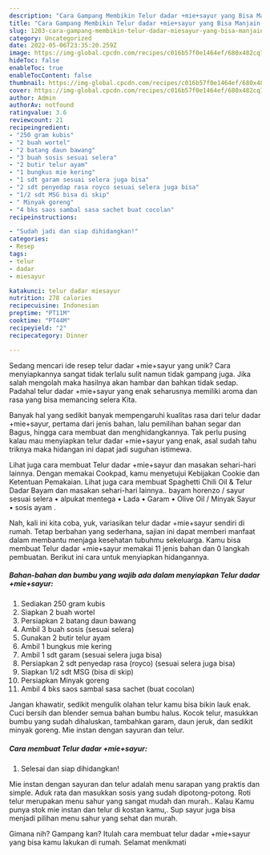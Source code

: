```yaml
---
description: "Cara Gampang Membikin Telur dadar +mie+sayur yang Bisa Manjain Lidah"
title: "Cara Gampang Membikin Telur dadar +mie+sayur yang Bisa Manjain Lidah"
slug: 1203-cara-gampang-membikin-telur-dadar-miesayur-yang-bisa-manjain-lidah
category: Uncategorized
date: 2022-05-06T23:35:20.259Z
image: https://img-global.cpcdn.com/recipes/c016b57f0e1464ef/680x482cq70/telur-dadar-miesayur-foto-resep-utama.jpg
hideToc: false
enableToc: true
enableTocContent: false
thumbnail: https://img-global.cpcdn.com/recipes/c016b57f0e1464ef/680x482cq70/telur-dadar-miesayur-foto-resep-utama.jpg
cover: https://img-global.cpcdn.com/recipes/c016b57f0e1464ef/680x482cq70/telur-dadar-miesayur-foto-resep-utama.jpg
author: Admin
authorAv: notfound
ratingvalue: 3.6
reviewcount: 21
recipeingredient:
- "250 gram kubis"
- "2 buah wortel"
- "2 batang daun bawang"
- "3 buah sosis sesuai selera"
- "2 butir telur ayam"
- "1 bungkus mie kering"
- "1 sdt garam sesuai selera juga bisa"
- "2 sdt penyedap rasa royco sesuai selera juga bisa"
- "1/2 sdt MSG bisa di skip"
- " Minyak goreng"
- "4 bks saos sambal sasa sachet buat cocolan"
recipeinstructions:

- "Sudah jadi dan siap dihidangkan!"
categories:
- Resep
tags:
- telur
- dadar
- miesayur

katakunci: telur dadar miesayur 
nutrition: 278 calories
recipecuisine: Indonesian
preptime: "PT11M"
cooktime: "PT44M"
recipeyield: "2"
recipecategory: Dinner

---
```





Sedang mencari ide resep telur dadar +mie+sayur yang unik? Cara menyiapkannya sangat tidak terlalu sulit namun tidak gampang juga. Jika salah mengolah maka hasilnya akan hambar dan bahkan tidak sedap. Padahal telur dadar +mie+sayur yang enak seharusnya memiliki aroma dan rasa yang bisa memancing selera Kita.





Banyak hal yang sedikit banyak mempengaruhi kualitas rasa dari telur dadar +mie+sayur, pertama dari jenis bahan, lalu pemilihan bahan segar dan Bagus, hingga cara membuat dan menghidangkannya. Tak perlu pusing kalau mau menyiapkan telur dadar +mie+sayur yang enak,      asal sudah tahu triknya maka hidangan ini dapat jadi suguhan istimewa.














Lihat juga cara membuat Telur dadar +mie+sayur dan masakan sehari-hari lainnya. Dengan memakai Cookpad, kamu menyetujui Kebijakan Cookie dan Ketentuan Pemakaian. Lihat juga cara membuat Spaghetti Chili Oil &amp; Telur Dadar Bayam dan masakan sehari-hari lainnya.. bayam horenzo / sayur sesuai selera • alpukat mentega • Lada • Garam • Olive Oil / Minyak Sayur • sosis ayam .






Nah, kali ini kita coba, yuk, variasikan telur dadar +mie+sayur sendiri di rumah. Tetap berbahan yang sederhana, sajian ini dapat memberi manfaat dalam membantu menjaga kesehatan tubuhmu sekeluarga. Kamu bisa membuat Telur dadar +mie+sayur memakai 11 jenis bahan dan 0 langkah pembuatan. Berikut ini cara untuk menyiapkan hidangannya.

<!--inarticleads1-->

##### Bahan-bahan dan bumbu yang wajib ada dalam menyiapkan Telur dadar +mie+sayur:

1. Sediakan 250 gram kubis
1. Siapkan 2 buah wortel
1. Persiapkan 2 batang daun bawang
1. Ambil 3 buah sosis (sesuai selera)
1. Gunakan 2 butir telur ayam
1. Ambil 1 bungkus mie kering
1. Ambil 1 sdt garam (sesuai selera juga bisa)
1. Persiapkan 2 sdt penyedap rasa (royco) (sesuai selera juga bisa)
1. Siapkan 1/2 sdt MSG (bisa di skip)
1. Persiapkan  Minyak goreng
1. Ambil 4 bks saos sambal sasa sachet (buat cocolan)


Jangan khawatir, sedikit mengulik olahan telur kamu bisa bikin lauk enak. Cuci bersih dan blender semua bahan bumbu halus. Kocok telur, masukkan bumbu yang sudah dihaluskan, tambahkan garam, daun jeruk, dan sedikit minyak goreng. Mie instan dengan sayuran dan telur. 

<!--inarticleads2-->

##### Cara membuat Telur dadar +mie+sayur:


1. Selesai dan siap dihidangkan!

Mie instan dengan sayuran dan telur adalah menu sarapan yang praktis dan simple. Aduk rata dan masukkan sosis yang sudah dipotong-potong. Roti telur merupakan menu sahur yang sangat mudah dan murah.. Kalau Kamu punya stok mie instan dan telur di kostan kamu,. Sup sayur juga bisa menjadi pilihan menu sahur yang sehat dan murah. 

Gimana nih? Gampang kan? Itulah cara membuat telur dadar +mie+sayur yang bisa kamu lakukan di rumah. Selamat menikmati
